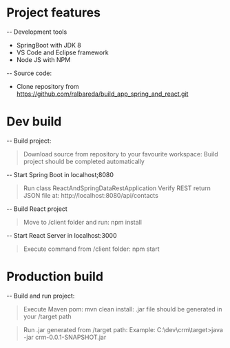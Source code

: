 # Project features #

-- Development tools
- SpringBoot with JDK 8
- VS Code and Eclipse framework
- Node JS with NPM

-- Source code:
- Clone repository from https://github.com/ralbareda/build_app_spring_and_react.git

# Dev build #

-- Build project:
> Download source from repository to your favourite workspace:
  Build project should be completed automatically

-- Start Spring Boot in localhost;8080
> Run class ReactAndSpringDataRestApplication
> Verify REST return JSON file at: http://localhost:8080/api/contacts 

-- Build React project
> Move to /client folder and run: npm install
  
-- Start React Server in localhost:3000
> Execute command from /client folder: npm start

# Production build #

-- Build and run project:
> Execute Maven pom: mvn clean install:
  .jar file should be generated in your /target path
  
> Run .jar generated from /target path:
  Example: C:\dev\crm\target>java -jar crm-0.0.1-SNAPSHOT.jar
  
